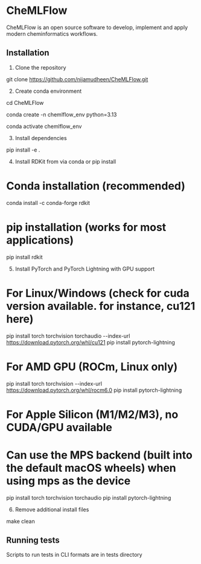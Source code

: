 # CheMLFlow

CheMLFlow is an open source software to develop, implement and apply modern cheminformatics workflows.

## Installation

1. Clone the repository

git clone https://github.com/nijamudheen/CheMLFlow.git

2. Create conda environment 

cd CheMLFlow

conda create -n chemlflow_env python=3.13

conda activate chemlflow_env

3. Install dependencies

pip install -e .

4. Install RDKit from via conda or pip install

# Conda installation (recommended)
conda install -c conda-forge rdkit

# pip installation (works for most applications)
pip install rdkit 


5. Install PyTorch and PyTorch Lightning with GPU support

# For Linux/Windows (check for cuda version available. for instance, cu121 here)
pip install torch torchvision torchaudio --index-url https://download.pytorch.org/whl/cu121
pip install pytorch-lightning

# For AMD GPU (ROCm, Linux only)
pip install torch torchvision --index-url https://download.pytorch.org/whl/rocm6.0
pip install pytorch-lightning

# For Apple Silicon (M1/M2/M3), no CUDA/GPU available 
# Can use the MPS backend (built into the default macOS wheels) when using mps as the device
 
pip install torch torchvision torchaudio
pip install pytorch-lightning 

6. Remove additional install files

make clean

## Running tests

Scripts to run tests in CLI formats are in tests directory


